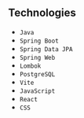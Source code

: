 ## Technologies

- `Java`
- `Spring Boot`
- `Spring Data JPA`
- `Spring Web`
- `Lombok`
- `PostgreSQL`
- `Vite`
- `JavaScript`
- `React`
- `CSS`

